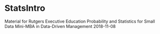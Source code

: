 # StatsIntro

Material for Rutgers Executive Education
Probability and Statistics for Small Data
Mini-MBA in Data-Driven Management
2018-11-08
